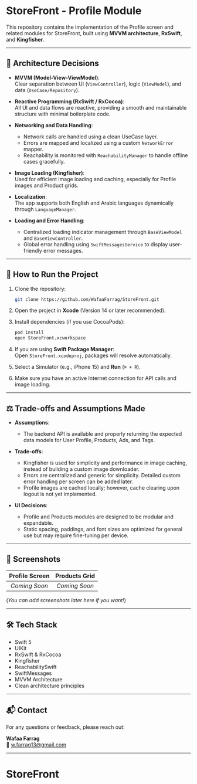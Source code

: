 # StoreFront - Profile Module

This repository contains the implementation of the Profile screen and related modules for StoreFront, built using **MVVM architecture**, **RxSwift**, and **Kingfisher**.

---

## 📐 Architecture Decisions

- **MVVM (Model-View-ViewModel)**:  
  Clear separation between UI (`ViewController`), logic (`ViewModel`), and data (`UseCase/Repository`).
  
- **Reactive Programming (RxSwift / RxCocoa)**:  
  All UI and data flows are reactive, providing a smooth and maintainable structure with minimal boilerplate code.

- **Networking and Data Handling**:  
  - Network calls are handled using a clean UseCase layer.
  - Errors are mapped and localized using a custom `NetworkError` mapper.
  - Reachability is monitored with `ReachabilityManager` to handle offline cases gracefully.

- **Image Loading (Kingfisher)**:  
  Used for efficient image loading and caching, especially for Profile images and Product grids.

- **Localization**:  
  The app supports both English and Arabic languages dynamically through `LanguageManager`.

- **Loading and Error Handling**:  
  - Centralized loading indicator management through `BaseViewModel` and `BaseViewController`.
  - Global error handling using `SwiftMessagesService` to display user-friendly error messages.

---

## 🚀 How to Run the Project

1. Clone the repository:
    ```bash
    git clone https://github.com/WafaaFarrag/StoreFront.git
    ```

2. Open the project in **Xcode** (Version 14 or later recommended).

3. Install dependencies (if you use CocoaPods):
    ```bash
    pod install
    open StoreFront.xcworkspace
    ```

4. If you are using **Swift Package Manager**:  
   Open `StoreFront.xcodeproj`, packages will resolve automatically.

5. Select a Simulator (e.g., iPhone 15) and **Run** (`⌘ + R`).

6. Make sure you have an active Internet connection for API calls and image loading.

---

## ⚖️ Trade-offs and Assumptions Made

- **Assumptions**:
  - The backend API is available and properly returning the expected data models for User Profile, Products, Ads, and Tags.

- **Trade-offs**:
  - Kingfisher is used for simplicity and performance in image caching, instead of building a custom image downloader.
  - Errors are centralized and generic for simplicity. Detailed custom error handling per screen can be added later.
  - Profile images are cached locally; however, cache clearing upon logout is not yet implemented.

- **UI Decisions**:
  - Profile and Products modules are designed to be modular and expandable.
  - Static spacing, paddings, and font sizes are optimized for general use but may require fine-tuning per device.

---

## 📸 Screenshots

| Profile Screen | Products Grid |
|:--------------:|:--------------:|
| _Coming Soon_ | _Coming Soon_ |

(*You can add screenshots later here if you want!*)

---

## 🛠 Tech Stack

- Swift 5
- UIKit
- RxSwift & RxCocoa
- Kingfisher
- ReachabilitySwift
- SwiftMessages
- MVVM Architecture
- Clean architecture principles

---

## 📬 Contact

For any questions or feedback, please reach out:

**Wafaa Farrag**  
📧 [w.farrag13@gmail.com](mailto:w.farrag13@gmail.com)

---
# StoreFront
